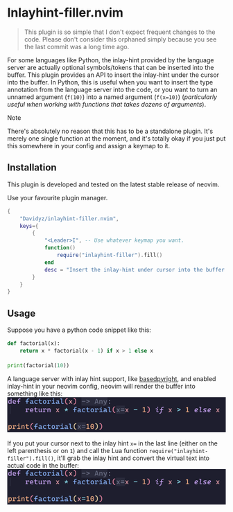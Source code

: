 # Inlayhint-filler.nvim 
> This plugin is so simple that I don't expect frequent changes to the code.
> Please don't consider this orphaned simply because you see the last commit was a long
> time ago.

For some languages like Python, the inlay-hint provided by the language server
are actually optional symbols/tokens that can be inserted into the buffer. 
This plugin provides an API to insert the inlay-hint under the cursor into the
buffer.
In Python, this is useful when you want to insert the type annotation from the
language server into the code, or you want to turn an unnamed argument (`f(10)`)
into a named argument (`f(x=10)`) (_particularly useful when working with
functions that takes dozens of arguments_).

> [!NOTE]
> There's absolutely no reason that this has to be a standalone plugin. It's
> merely one single function at the moment, and it's totally okay if you just
> put this somewhere in your config and assign a keymap to it.

## Installation 

This plugin is developed and tested on the latest stable release of neovim.

Use your favourite plugin manager.
```lua 
{
    "Davidyz/inlayhint-filler.nvim",
    keys={
        {
            "<Leader>I", -- Use whatever keymap you want.
            function() 
                require("inlayhint-filler").fill() 
            end
            desc = "Insert the inlay-hint under cursor into the buffer."
        }
    }
}
```

## Usage 
Suppose you have a python code snippet like this:

```python
def factorial(x):
    return x * factorial(x - 1) if x > 1 else x

print(factorial(10))
```

A language server with inlay hint support, like [basedpyright](https://github.com/DetachHead/basedpyright), and enabled inlay-hint in your neovim config, neovim will render the buffer into something like this:
![](./images/inlayhint.png)

If you put your cursor next to the inlay hint `x=` in the last line (either on
the left parenthesis or on `1`) and call
the Lua function `require("inlayhint-filler").fill()`, it'll grab the inlay hint
and convert the virtual text into actual code in the buffer:
![](./images/modified.png)
